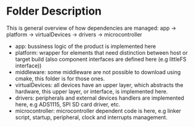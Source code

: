# Folder Description

This is general overview of how dependencies are managed: app -> platform -> virtualDevices -> drivers -> microcontroller

* app: bussiness logic of the product is implemented here
* platform: wrapper for elements that need distinction between host or target build (also component interfaces are defined here (e.g littleFS interface))
* middleware: some middleware are not possible to download using cmake, this folder is for those ones.
* virtualDevices: all devices have an upper layer, which abstracts the hardware, this upper layer, or interface, is implemented here.
* drivers: peripherals and external devices handlers are implemented here, e.g ADS1115, SPI SD card driver, etc.
* microcontroller: microcontroller dependent code is here, e.g linker script, startup, peripheral, clock and interrupts management.